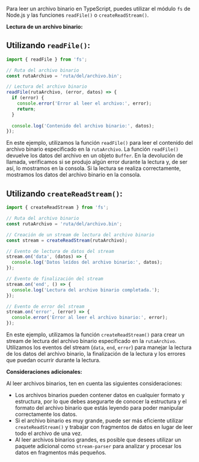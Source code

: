 Para leer un archivo binario en TypeScript, puedes utilizar el módulo `fs` de Node.js y las funciones `readFile()` o `createReadStream()`. 

**Lectura de un archivo binario:**

## Utilizando `readFile()`:
```typescript
import { readFile } from 'fs';

// Ruta del archivo binario
const rutaArchivo = 'ruta/del/archivo.bin';

// Lectura del archivo binario
readFile(rutaArchivo, (error, datos) => {
  if (error) {
    console.error('Error al leer el archivo:', error);
    return;
  }
  
  console.log('Contenido del archivo binario:', datos);
});
```

En este ejemplo, utilizamos la función `readFile()` para leer el contenido del archivo binario especificado en la `rutaArchivo`. La función `readFile()` devuelve los datos del archivo en un objeto `Buffer`. En la devolución de llamada, verificamos si se produjo algún error durante la lectura y, de ser así, lo mostramos en la consola. Si la lectura se realiza correctamente, mostramos los datos del archivo binario en la consola.

## Utilizando `createReadStream()`:
```typescript
import { createReadStream } from 'fs';

// Ruta del archivo binario
const rutaArchivo = 'ruta/del/archivo.bin';

// Creación de un stream de lectura del archivo binario
const stream = createReadStream(rutaArchivo);

// Evento de lectura de datos del stream
stream.on('data', (datos) => {
  console.log('Datos leídos del archivo binario:', datos);
});

// Evento de finalización del stream
stream.on('end', () => {
  console.log('Lectura del archivo binario completada.');
});

// Evento de error del stream
stream.on('error', (error) => {
  console.error('Error al leer el archivo binario:', error);
});
```

En este ejemplo, utilizamos la función `createReadStream()` para crear un stream de lectura del archivo binario especificado en la `rutaArchivo`. Utilizamos los eventos del stream (`data`, `end`, `error`) para manejar la lectura de los datos del archivo binario, la finalización de la lectura y los errores que puedan ocurrir durante la lectura.

**Consideraciones adicionales:**

Al leer archivos binarios, ten en cuenta las siguientes consideraciones:

- Los archivos binarios pueden contener datos en cualquier formato y estructura, por lo que debes asegurarte de conocer la estructura y el formato del archivo binario que estás leyendo para poder manipular correctamente los datos.
- Si el archivo binario es muy grande, puede ser más eficiente utilizar `createReadStream()` y trabajar con fragmentos de datos en lugar de leer todo el archivo de una vez.
- Al leer archivos binarios grandes, es posible que desees utilizar un paquete adicional como `stream-parser` para analizar y procesar los datos en fragmentos más pequeños.

